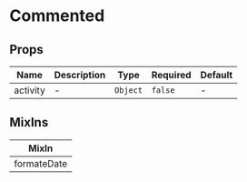 # Commented

## Props

<!-- @vuese:Commented:props:start -->
|Name|Description|Type|Required|Default|
|---|---|---|---|---|
|activity|-|`Object`|`false`|-|

<!-- @vuese:Commented:props:end -->


## MixIns

<!-- @vuese:Commented:mixIns:start -->
|MixIn|
|---|
|formateDate|

<!-- @vuese:Commented:mixIns:end -->


